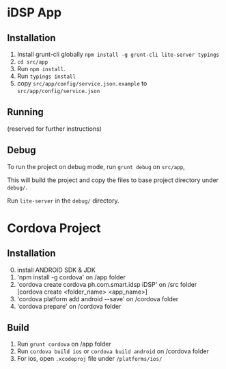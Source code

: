 # iDSP App

## Installation

1. Install grunt-cli globally `npm install -g grunt-cli lite-server typings`
1. `cd src/app`
1. Run `npm install`.
1. Run `typings install`
1. copy `src/app/config/service.json.example` to `src/app/config/service.json`


## Running
(reserved for further instructions)

## Debug
To run the project on debug mode, run `grunt debug` on `src/app`, 

This will build the project and copy the files to base project directory under `debug/`.

Run `lite-server` in the `debug/` directory.

# Cordova Project

## Installation

0. install ANDROID SDK & JDK
1. 'npm install -g cordova' on /app folder
2. 'cordova create cordova ph.com.smart.idsp iDSP' on /src folder [cordova create <folder_name> <domain> <app_name>]
3. 'cordova platform add android --save' on /cordova folder
4. 'cordova prepare' on /cordova folder

## Build

1. Run `grunt cordova` on /app folder
2. Run `cordova build ios` or `cordova build android` on /cordova folder
3. For ios, open `.xcodeproj` file under `/platforms/ios/`

